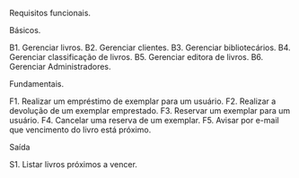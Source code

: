 Requisitos funcionais.

Básicos.

B1. Gerenciar livros.
B2. Gerenciar clientes.
B3. Gerenciar bibliotecários.
B4. Gerenciar classificação de livros.
B5. Gerenciar editora de livros.
B6. Gerenciar Administradores.

Fundamentais.

F1. Realizar um empréstimo de exemplar para um usuário.
F2. Realizar a devolução de um exemplar emprestado.
F3. Reservar um exemplar para um usuário.
F4. Cancelar uma reserva de um exemplar.
F5. Avisar por e-mail que vencimento do livro está próximo.

Saída

S1. Listar livros próximos a vencer.
